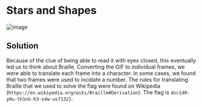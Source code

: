 # Stars and Shapes
![image](https://user-images.githubusercontent.com/81878622/135733379-d4c310bb-62ce-4079-b39e-b1f9f7156367.png)

## Solution
Because of the clue of being able to read it with eyes closed, this eventually led us to think about Braille. Converting the GIF to individual frames, we were able to translate each frame into a character. In some cases, we found that two frames were used to incidate a number. The rules for translating Braille that we used to solve the flag were found on Wikipedia (`https://en.wikipedia.org/wiki/Braille#Derivation`). The flag is `dsc{d0-y0u-th1nk-h3-s4w-us7132}`.
